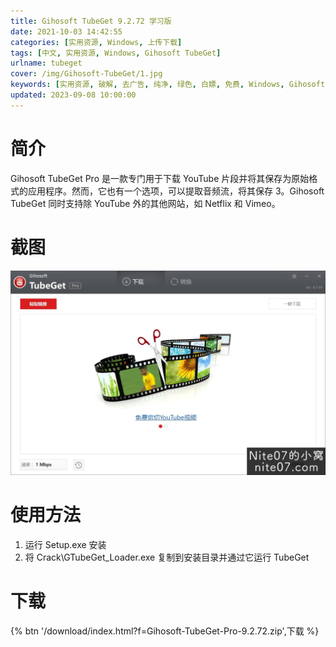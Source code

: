 ```yaml
---
title: Gihosoft TubeGet 9.2.72 学习版
date: 2021-10-03 14:42:55
categories: [实用资源, Windows, 上传下载]
tags: [中文, 实用资源, Windows, Gihosoft TubeGet]
urlname: tubeget
cover: /img/Gihosoft-TubeGet/1.jpg
keywords: [实用资源, 破解, 去广告, 纯净, 绿色, 白嫖, 免费, Windows, Gihosoft TubeGet]
updated: 2023-09-08 10:00:00
---
```


# 简介

Gihosoft TubeGet Pro 是一款专门用于下载 YouTube 片段并将其保存为原始格式的应用程序。然而，它也有一个选项，可以提取音频流，将其保存 3。Gihosoft TubeGet 同时支持除 YouTube 外的其他网站，如 Netflix 和 Vimeo。

# 截图

![](/img/Gihosoft-TubeGet/2.jpg)

# 使用方法

1. 运行 Setup.exe 安装
2. 将 Crack\GTubeGet_Loader.exe 复制到安装目录并通过它运行 TubeGet

# 下载

{% btn '/download/index.html?f=Gihosoft-TubeGet-Pro-9.2.72.zip',下载 %}
